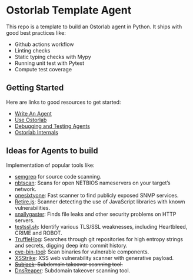 # Ostorlab Template Agent

This repo is a template to build an Ostorlab agent in Python. It ships with good best practices like:

* Github actions workflow
* Linting checks
* Static typing checks with Mypy
* Running unit test with Pytest
* Compute test coverage

## Getting Started

Here are links to good resources to get started:

* [Write An Agent](https://docs.ostorlab.co/tutorials/write-an-ostorlab-agent.html)
* [Use Ostorlab](https://docs.ostorlab.co/tutorials/run-your-first-scan.html)
* [Debugging and Testing Agents](https://docs.ostorlab.co/tutorials/debugging-agents.html)
* [Ostorlab Internals](https://docs.ostorlab.co/tutorials/life-of-a-scan.html)

## Ideas for Agents to build

Implementation of popular tools like:

* [semgrep](https://github.com/returntocorp/semgrep) for source code scanning.
* [nbtscan](http://www.unixwiz.net/tools/nbtscan.html): Scans for open NETBIOS nameservers on your target’s network.
* [onesixtyone](https://github.com/trailofbits/onesixtyone): Fast scanner to find publicly exposed SNMP services.
* [Retire.js](http://retirejs.github.io/retire.js/): Scanner detecting the use of JavaScript libraries with known
  vulnerabilities.
* [snallygaster](https://github.com/hannob/snallygaster): Finds file leaks and other security problems on HTTP servers.
* [testssl.sh](https://testssl.sh/): Identify various TLS/SSL weaknesses, including Heartbleed, CRIME and ROBOT.
* [TruffleHog](https://github.com/trufflesecurity/truffleHog): Searches through git repositories for high entropy
  strings and secrets, digging deep into commit history.
* [cve-bin-tool](https://github.com/intel/cve-bin-tool): Scan binaries for vulnerable components.
* [XSStrike](https://github.com/s0md3v/XSStrike): XSS web vulnerability scanner with generative payload.
* ~~[Subjack](https://github.com/haccer/subjack): Subdomain takeover scanning tool.~~
* [DnsReaper](https://github.com/punk-security/dnsReaper): Subdomain takeover scanning tool.
